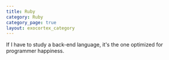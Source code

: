 ```yaml
---
title: Ruby
category: Ruby
category_page: true
layout: exocortex_category
---
```


If I have to study a back-end language, it's the one optimized for programmer happiness.
